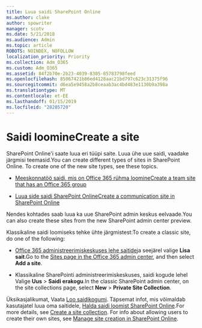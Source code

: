 ```yaml
---
title: Luua saidi SharePoint Online
ms.author: clake
author: spowriter
manager: scotv
ms.date: 5/21/2018
ms.audience: Admin
ms.topic: article
ROBOTS: NOINDEX, NOFOLLOW
localization_priority: Priority
ms.collection: Adm_O365
ms.custom: Adm_O365
ms.assetid: 84f2b70e-2b23-4039-8305-85783798feed
ms.openlocfilehash: 85067421b86ed4128aac21bd797c623c31375f96
ms.sourcegitcommit: d6ea5e9458a2b8ceaab3ac4bd483e1130b9a398a
ms.translationtype: MT
ms.contentlocale: et-EE
ms.lasthandoff: 01/15/2019
ms.locfileid: "28285720"
---
```

# <a name="create-a-site"></a><span data-ttu-id="d7bfc-102">Saidi loomine</span><span class="sxs-lookup"><span data-stu-id="d7bfc-102">Create a site</span></span>

<span data-ttu-id="d7bfc-p101">SharePoint Online'i saate luua eri tüüpi saite. Luua ühe uue saidi, vaadake järgmisi teemasid.</span><span class="sxs-lookup"><span data-stu-id="d7bfc-p101">You can create different types of sites in SharePoint Online. To create one of the new site types, see these topics.</span></span>
  
- [<span data-ttu-id="d7bfc-105">Meeskonnatöö saidi, mis on Office 365 rühma loomine</span><span class="sxs-lookup"><span data-stu-id="d7bfc-105">Create a team site that has an Office 365 group</span></span>](https://go.microsoft.com/fwlink/?linkid=866292)
    
- [<span data-ttu-id="d7bfc-106">Luua side saidi SharePoint Online</span><span class="sxs-lookup"><span data-stu-id="d7bfc-106">Create a communication site in SharePoint Online</span></span>](https://go.microsoft.com/fwlink/?linkid=866294)
    
<span data-ttu-id="d7bfc-107">Nendes kohtades saab luua ka uue SharePoint admin keskus eelvaade.</span><span class="sxs-lookup"><span data-stu-id="d7bfc-107">You can also create these sites from the new SharePoint admin center preview.</span></span>
  
<span data-ttu-id="d7bfc-108">Klassikaline saidi loomiseks tehke ühte järgmistest:</span><span class="sxs-lookup"><span data-stu-id="d7bfc-108">To create a classic site, do one of the following:</span></span>
  
- <span data-ttu-id="d7bfc-109">[Office 365 administreerimiskeskuses lehe saitide](https://portal.office.com/adminportal/home#/SitesList)ja seejärel valige **Lisa sait**.</span><span class="sxs-lookup"><span data-stu-id="d7bfc-109">Go to the [Sites page in the Office 365 admin center](https://portal.office.com/adminportal/home#/SitesList), and then select **Add a site**.</span></span>
    
- <span data-ttu-id="d7bfc-110">Klassikaline SharePointi administreerimiskeskuses, saidi kogude lehel Valige **Uus** \> **Saidi erakogu**.</span><span class="sxs-lookup"><span data-stu-id="d7bfc-110">In the classic SharePoint admin center, on the site collections page, select **New** \> **Private Site Collection**.</span></span>
    
<span data-ttu-id="d7bfc-p102">Üksikasjalikumat, Vaata [Loo saidikogumi](https://go.microsoft.com/fwlink/?linkid=866295). Täpsemat infot, mis võimaldab kasutajatel luua oma saitidele, [Halda saidi loomist SharePoint Online](https://go.microsoft.com/fwlink/?linkid=866296).</span><span class="sxs-lookup"><span data-stu-id="d7bfc-p102">For more details, see [Create a site collection](https://go.microsoft.com/fwlink/?linkid=866295). For info about allowing users to create their own sites, see [Manage site creation in SharePoint Online](https://go.microsoft.com/fwlink/?linkid=866296).</span></span>
  

